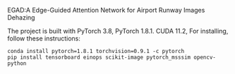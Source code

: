 EGAD:A Edge-Guided Attention Network for Airport Runway Images Dehazing


The project is built with PyTorch 3.8, PyTorch 1.8.1. CUDA 11.2,
For installing, follow these instructions:
~~~
conda install pytorch=1.8.1 torchvision=0.9.1 -c pytorch
pip install tensorboard einops scikit-image pytorch_msssim opencv-python
~~~
